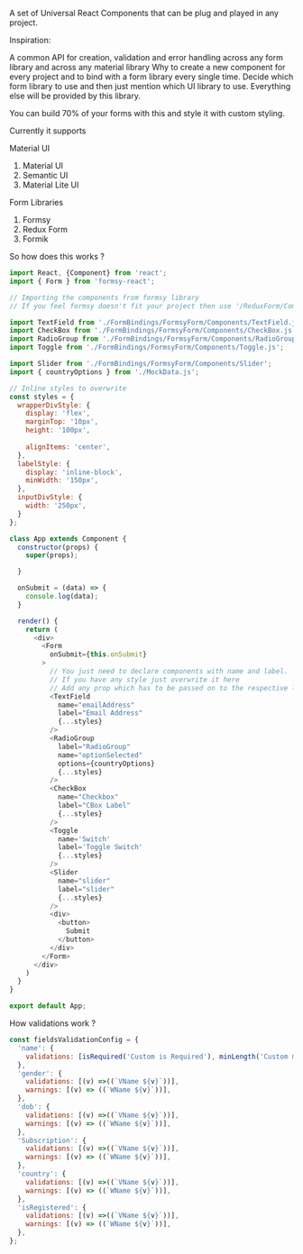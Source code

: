 A set of Universal React Components that can be plug and played in any project.

Inspiration:

A common API for creation, validation and error handling across any form library and across any material library
Why to create a new component for every project and to bind with a form library every single time.
Decide which form library to use and then just mention which UI library to use. Everything else will be provided by this library.

You can build 70% of your forms with this and style it with custom styling.

Currently it supports

Material UI
1. Material UI
2. Semantic UI
3. Material Lite UI

Form Libraries
1. Formsy
2. Redux Form
3. Formik

So how does this works ?

```javascript
import React, {Component} from 'react';
import { Form } from 'formsy-react';

// Importing the components from formsy library
// If you feel formsy doesn't fit your project then use '/ReduxForm/Components/.....'

import TextField from './FormBindings/FormsyForm/Components/TextField.js';
import CheckBox from './FormBindings/FormsyForm/Components/CheckBox.js';
import RadioGroup from './FormBindings/FormsyForm/Components/RadioGroup.js';
import Toggle from './FormBindings/FormsyForm/Components/Toggle.js';

import Slider from './FormBindings/FormsyForm/Components/Slider';
import { countryOptions } from './MockData.js';

// Inline styles to overwrite
const styles = {
  wrapperDivStyle: {
    display: 'flex',
    marginTop: '10px',
    height: '100px',
    
    alignItems: 'center',
  },
  labelStyle: {
    display: 'inline-block',
    minWidth: '150px',
  },
  inputDivStyle: {
    width: '250px',
  }
};

class App extends Component {
  constructor(props) {
    super(props);

  }

  onSubmit = (data) => {
    console.log(data);
  }

  render() {
    return (
      <div>
        <Form
          onSubmit={this.onSubmit}
        >
          // You just need to declare components with name and label.
          // If you have any style just overwrite it here
          // Add any prop which has to be passed on to the respective library
          <TextField
            name="emailAddress"
            label="Email Address"
            {...styles}
          />
          <RadioGroup
            label="RadioGroup"
            name="optionSelected"
            options={countryOptions}
            {...styles}
          />
          <CheckBox
            name="Checkbox"
            label="CBox Label"
            {...styles}
          />
          <Toggle
            name='Switch'  
            label='Toggle Switch'
            {...styles}
          />
          <Slider
            name="slider"
            label="slider"
            {...styles}
          />
          <div>
            <button>
              Submit
            </button>
          </div>
        </Form>
      </div>
    )
  }
}

export default App;
```

How validations work ?

```javascript
const fieldsValidationConfig = {
  'name': {
    validations: [isRequired('Custom is Required'), minLength('Custom min length')(3)],
  },
  'gender': {
    validations: [(v) =>((`VName ${v}`))],
    warnings: [(v) => ((`WName ${v}`))],
  },
  'dob': {
    validations: [(v) =>((`VName ${v}`))],
    warnings: [(v) => ((`WName ${v}`))],
  },
  'Subscription': {
    validations: [(v) =>((`VName ${v}`))],
    warnings: [(v) => ((`WName ${v}`))],
  },
  'country': {
    validations: [(v) =>((`VName ${v}`))],
    warnings: [(v) => ((`WName ${v}`))],
  },
  'isRegistered': {
    validations: [(v) =>((`VName ${v}`))],
    warnings: [(v) => ((`WName ${v}`))],
  },
};


```

